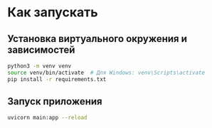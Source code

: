 # Как запускать

## Установка виртуального окружения и зависимостей

```bash
python3 -m venv venv
source venv/bin/activate  # Для Windows: venv\Scripts\activate
pip install -r requirements.txt
```

## Запуск приложения

```bash
uvicorn main:app --reload
```
